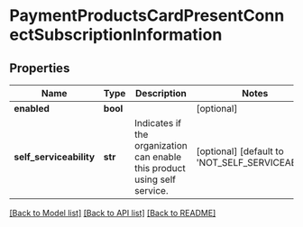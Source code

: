 # PaymentProductsCardPresentConnectSubscriptionInformation

## Properties
Name | Type | Description | Notes
------------ | ------------- | ------------- | -------------
**enabled** | **bool** |  | [optional] 
**self_serviceability** | **str** | Indicates if the organization can enable this product using self service. | [optional] [default to 'NOT_SELF_SERVICEABLE']

[[Back to Model list]](../README.md#documentation-for-models) [[Back to API list]](../README.md#documentation-for-api-endpoints) [[Back to README]](../README.md)


